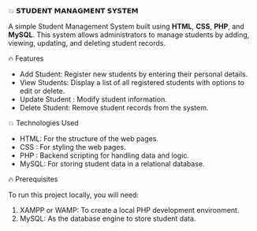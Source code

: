 💥 𝗦𝗧𝗨𝗗𝗘𝗡𝗧 𝗠𝗔𝗡𝗔𝗚𝗠𝗘𝗡𝗧 𝗦𝗬𝗦𝗧𝗘𝗠 

A simple Student Management System built using **HTML**, **CSS**, **PHP**, and **MySQL**. This system allows administrators to manage students by adding, viewing, updating, and deleting student records.

🔥 Features

- Add Student: Register new students by entering their personal details.
- View Students: Display a list of all registered students with options to edit or delete.
- Update Student : Modify student information.
- Delete Student: Remove student records from the system.

💥 Technologies Used

- HTML: For the structure of the web pages.
- CSS : For styling the web pages.
- PHP : Backend scripting for handling data and logic.
- MySQL: For storing student data in a relational database.

🔥 Prerequisites

To run this project locally, you will need:

1. XAMPP or WAMP: To create a local PHP development environment.
2. MySQL: As the database engine to store student data.

